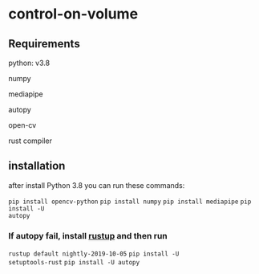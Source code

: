 # control-on-volume

<h2>Requirements</h2>  

<p>python: v3.8</p>  
<p>numpy</p>  
<p>mediapipe</p>  
<p>autopy</p>  
<p>open-cv</p>  
<p>rust compiler</p>  



<h2>installation</h2>
after install Python 3.8 you can run these commands:

<code>pip install opencv-python</code>
<code>pip install numpy</code>
<code>pip install mediapipe</code>
<code>pip install -U autopy</code>

<h3> If autopy fail, install <a href="https://rustup.rs/">rustup</a> and then run</h3>

<code>rustup default nightly-2019-10-05</code>
<code>pip install -U setuptools-rust</code>
<code>pip install -U autopy</code>
